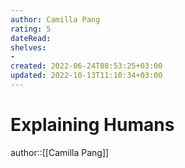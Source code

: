 ```yaml
---
author: Camilla Pang
rating: 5
dateRead: 
shelves: 
- 
created: 2022-06-24T08:53:25+03:00
updated: 2022-10-13T11:10:34+03:00
---
```

# Explaining Humans

author::[[Camilla Pang]]